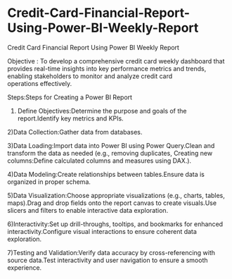 # Credit-Card-Financial-Report-Using-Power-BI-Weekly-Report
Credit Card Financial Report Using Power BI Weekly Report

Objective :
To develop a comprehensive credit card weekly dashboard that provides real-time insights into key performance metrics and trends, enabling stakeholders to monitor and analyze credit card operations effectively.

Steps:Steps for Creating a Power BI Report

1) Define Objectives:Determine the purpose and goals of the report.Identify key metrics and KPIs.

2)Data Collection:Gather data from databases.

3)Data Loading:Import data into Power BI using Power Query.Clean and transform the data as needed (e.g., removing duplicates, Creating new columns:Define calculated columns and measures using DAX.).

4)Data Modeling:Create relationships between tables.Ensure data is organized in proper schema.

5)Data Visualization:Choose appropriate visualizations (e.g., charts, tables, maps).Drag and drop fields onto the report canvas to create visuals.Use slicers and filters to enable interactive data exploration.

6)Interactivity:Set up drill-throughs, tooltips, and bookmarks for enhanced interactivity.Configure visual interactions to ensure coherent data exploration.

7)Testing and Validation:Verify data accuracy by cross-referencing with source data.Test interactivity and user navigation to ensure a smooth experience.


